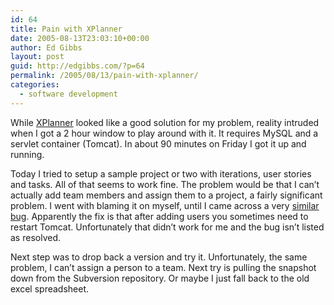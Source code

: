 ```yaml
---
id: 64
title: Pain with XPlanner
date: 2005-08-13T23:03:10+00:00
author: Ed Gibbs
layout: post
guid: http://edgibbs.com/?p=64
permalink: /2005/08/13/pain-with-xplanner/
categories:
  - software development
---
```

While [XPlanner](http://www.xplanner.org/) looked like a good solution for my problem, reality intruded when I got a 2 hour window to play around with it. It requires MySQL and a servlet container (Tomcat). In about 90 minutes on Friday I got it up and running.

Today I tried to setup a sample project or two with iterations, user stories and tasks. All of that seems to work fine. The problem would be that I can&#8217;t actually add team members and assign them to a project, a fairly significant problem. I went with blaming it on myself, until I came across a very [similar bug](http://sourceforge.net/tracker/index.php?func=detail&aid=1119727&group_id=49017&atid=454848). Apparently the fix is that after adding users you sometimes need to restart Tomcat. Unfortunately that didn&#8217;t work for me and the bug isn&#8217;t listed as resolved.

Next step was to drop back a version and try it. Unfortunately, the same problem, I can&#8217;t assign a person to a team. Next try is pulling the snapshot down from the Subversion repository. Or maybe I just fall back to the old excel spreadsheet.